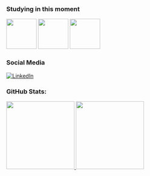 ### Studying in this moment
<div>
  <img height="80em" src="https://cdn.jsdelivr.net/gh/devicons/devicon/icons/python/python-original-wordmark.svg" />
  <img height="80em" src="https://cdn.jsdelivr.net/gh/devicons/devicon/icons/c/c-original.svg" />
  <img height="80em" src="https://cdn.jsdelivr.net/gh/devicons/devicon/icons/microsoftsqlserver/microsoftsqlserver-plain-wordmark.svg" />
</div>

<!-- 
![Python](https://img.shields.io/badge/Python-14354C?style=for-the-badge&logo=python&logoColor=white)
![C](https://img.shields.io/badge/C-00599C?style=for-the-badge&logo=c&logoColor=white)
![Kivy](https://img.shields.io/badge/Kivy-3776AB?style=for-the-badge&logo=python&logoColor=white) -->

### Social Media
[![LinkedIn](https://img.shields.io/badge/LinkedIn-0077B5?style=for-the-badge&logo=linkedin&logoColor=white)](https://www.linkedin.com/in/gustavodaré/)
<!-- 
[![Gamil](https://img.shields.io/badge/Gmail-D14836?style=for-the-badge&logo=gmail&logoColor=white)](#link)
-->

### GitHub Stats:
<div>
<a href="https://github.com/seu-usuário-aqui">
<img height="180em" src="https://github-readme-stats.vercel.app/api?username=GustavoDare&show_icons=true&theme=highcontrast&include_all_commits=true&count_private=true"/>
<img height="180em" src="https://github-readme-stats.vercel.app/api/top-langs/?username=GustavoDare&layout=compact&langs_count=7&theme=highcontrast"/>
</div>
